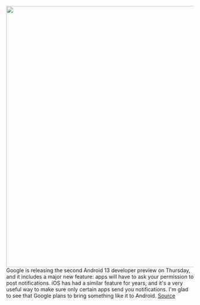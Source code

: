 <img src='https://cdn.vox-cdn.com/thumbor/31ftbwRX3PldeZ5gq1rAOi44F8E=/0x0:2040x1360/1200x800/filters:focal(857x517:1183x843)/cdn.vox-cdn.com/uploads/chorus_image/image/70636398/wjoel_180413_1777_android_001.0.jpg' width='700px' /><br/>
Google is releasing the second Android 13 developer preview on Thursday, and it includes a major new feature: apps will have to ask your permission to post notifications. iOS has had a similar feature for years, and it's a very useful way to make sure only certain apps send you notifications. I'm glad to see that Google plans to bring something like it to Android.
<a href='https://www.theverge.com/2022/3/17/22981999/google-android-13-notification-opt-in-default-developer-preview'> Source <a/>